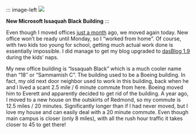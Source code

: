 ::: image-left
[![](http://hawkblogstorage.blob.core.windows.net/blog-content/20060929-1703-working-from-home-as-the-office-moves/map09acefc72c79.jpg)](http://local.live.com/default.aspx?v=2&cp=47.54693~-122.0346&lvl=1&style=o&scene=3713755&sp=aN.47.54674_-122.0346_New%2520Issquah%2520Black%2520Building_ "Click to view this map on Live.com")

**New Microsoft Issaquah Black Building**
::: 

Even though I moved offices [just a
month](http://devhawk.net/2006/09/06/here-has-moved-and-will-move-again/)
ago, we moved again today. New office won’t be ready until Monday, so I
“worked from home”. Of course, with two kids too young for school,
getting much actual work done is essentially impossible. I did manage to
get my blog upgraded to [dasBlog
1.9](http://www.hanselman.com/blog/DasBlog19Released.aspx) during the
kids’ naps.

My new office building is “Issaquah Black” which is a much cooler name
than “18″ or “Sammamish C”. The building used to be a Boeing building.
In fact, my old next door neighbor used to work in this building, back
when he and I lived a scant 2.5 mile / 6 minute commute from here.
Boeing moved him to Everett and apparently decided to get rid of the
building. A year ago, I moved to a new house on the outskirts of
Redmond, so my commute is 12.5 miles / 20 minutes. Significantly longer
than if I had never moved, but I love my house and can easily deal with
a 20 minute commute. Even though main campus is closer (only 8 miles),
with all the rush hour traffic it takes closer to 45 to get there!
